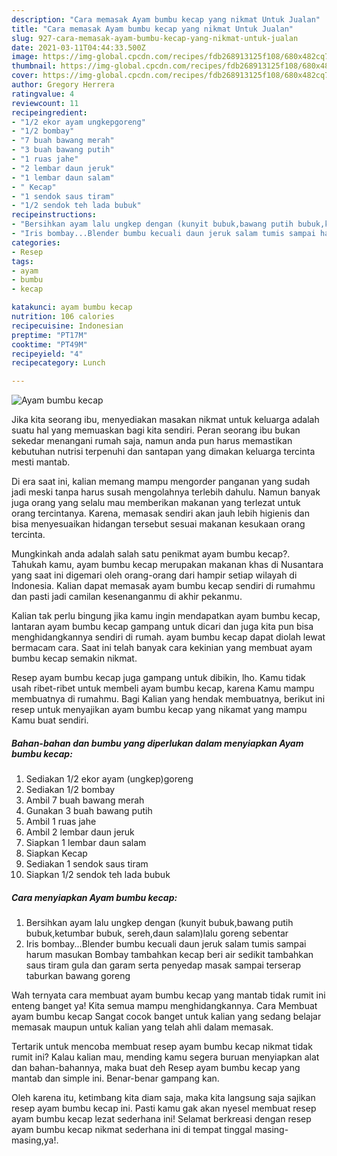 ```yaml
---
description: "Cara memasak Ayam bumbu kecap yang nikmat Untuk Jualan"
title: "Cara memasak Ayam bumbu kecap yang nikmat Untuk Jualan"
slug: 927-cara-memasak-ayam-bumbu-kecap-yang-nikmat-untuk-jualan
date: 2021-03-11T04:44:33.500Z
image: https://img-global.cpcdn.com/recipes/fdb268913125f108/680x482cq70/ayam-bumbu-kecap-foto-resep-utama.jpg
thumbnail: https://img-global.cpcdn.com/recipes/fdb268913125f108/680x482cq70/ayam-bumbu-kecap-foto-resep-utama.jpg
cover: https://img-global.cpcdn.com/recipes/fdb268913125f108/680x482cq70/ayam-bumbu-kecap-foto-resep-utama.jpg
author: Gregory Herrera
ratingvalue: 4
reviewcount: 11
recipeingredient:
- "1/2 ekor ayam ungkepgoreng"
- "1/2 bombay"
- "7 buah bawang merah"
- "3 buah bawang putih"
- "1 ruas jahe"
- "2 lembar daun jeruk"
- "1 lembar daun salam"
- " Kecap"
- "1 sendok saus tiram"
- "1/2 sendok teh lada bubuk"
recipeinstructions:
- "Bersihkan ayam lalu ungkep dengan (kunyit bubuk,bawang putih bubuk,ketumbar bubuk, sereh,daun salam)lalu goreng sebentar"
- "Iris bombay...Blender bumbu kecuali daun jeruk salam tumis sampai harum masukan Bombay tambahkan kecap beri air sedikit tambahkan saus tiram gula dan garam serta penyedap masak sampai terserap taburkan bawang goreng"
categories:
- Resep
tags:
- ayam
- bumbu
- kecap

katakunci: ayam bumbu kecap 
nutrition: 106 calories
recipecuisine: Indonesian
preptime: "PT17M"
cooktime: "PT49M"
recipeyield: "4"
recipecategory: Lunch

---
```



![Ayam bumbu kecap](https://img-global.cpcdn.com/recipes/fdb268913125f108/680x482cq70/ayam-bumbu-kecap-foto-resep-utama.jpg)

Jika kita seorang ibu, menyediakan masakan nikmat untuk keluarga adalah suatu hal yang memuaskan bagi kita sendiri. Peran seorang ibu bukan sekedar menangani rumah saja, namun anda pun harus memastikan kebutuhan nutrisi terpenuhi dan santapan yang dimakan keluarga tercinta mesti mantab.

Di era  saat ini, kalian memang mampu mengorder panganan yang sudah jadi meski tanpa harus susah mengolahnya terlebih dahulu. Namun banyak juga orang yang selalu mau memberikan makanan yang terlezat untuk orang tercintanya. Karena, memasak sendiri akan jauh lebih higienis dan bisa menyesuaikan hidangan tersebut sesuai makanan kesukaan orang tercinta. 



Mungkinkah anda adalah salah satu penikmat ayam bumbu kecap?. Tahukah kamu, ayam bumbu kecap merupakan makanan khas di Nusantara yang saat ini digemari oleh orang-orang dari hampir setiap wilayah di Indonesia. Kalian dapat memasak ayam bumbu kecap sendiri di rumahmu dan pasti jadi camilan kesenanganmu di akhir pekanmu.

Kalian tak perlu bingung jika kamu ingin mendapatkan ayam bumbu kecap, lantaran ayam bumbu kecap gampang untuk dicari dan juga kita pun bisa menghidangkannya sendiri di rumah. ayam bumbu kecap dapat diolah lewat bermacam cara. Saat ini telah banyak cara kekinian yang membuat ayam bumbu kecap semakin nikmat.

Resep ayam bumbu kecap juga gampang untuk dibikin, lho. Kamu tidak usah ribet-ribet untuk membeli ayam bumbu kecap, karena Kamu mampu membuatnya di rumahmu. Bagi Kalian yang hendak membuatnya, berikut ini resep untuk menyajikan ayam bumbu kecap yang nikamat yang mampu Kamu buat sendiri.

<!--inarticleads1-->

##### Bahan-bahan dan bumbu yang diperlukan dalam menyiapkan Ayam bumbu kecap:

1. Sediakan 1/2 ekor ayam (ungkep)goreng
1. Sediakan 1/2 bombay
1. Ambil 7 buah bawang merah
1. Gunakan 3 buah bawang putih
1. Ambil 1 ruas jahe
1. Ambil 2 lembar daun jeruk
1. Siapkan 1 lembar daun salam
1. Siapkan  Kecap
1. Sediakan 1 sendok saus tiram
1. Siapkan 1/2 sendok teh lada bubuk




<!--inarticleads2-->

##### Cara menyiapkan Ayam bumbu kecap:

1. Bersihkan ayam lalu ungkep dengan (kunyit bubuk,bawang putih bubuk,ketumbar bubuk, sereh,daun salam)lalu goreng sebentar
1. Iris bombay...Blender bumbu kecuali daun jeruk salam tumis sampai harum masukan Bombay tambahkan kecap beri air sedikit tambahkan saus tiram gula dan garam serta penyedap masak sampai terserap taburkan bawang goreng




Wah ternyata cara membuat ayam bumbu kecap yang mantab tidak rumit ini enteng banget ya! Kita semua mampu menghidangkannya. Cara Membuat ayam bumbu kecap Sangat cocok banget untuk kalian yang sedang belajar memasak maupun untuk kalian yang telah ahli dalam memasak.

Tertarik untuk mencoba membuat resep ayam bumbu kecap nikmat tidak rumit ini? Kalau kalian mau, mending kamu segera buruan menyiapkan alat dan bahan-bahannya, maka buat deh Resep ayam bumbu kecap yang mantab dan simple ini. Benar-benar gampang kan. 

Oleh karena itu, ketimbang kita diam saja, maka kita langsung saja sajikan resep ayam bumbu kecap ini. Pasti kamu gak akan nyesel membuat resep ayam bumbu kecap lezat sederhana ini! Selamat berkreasi dengan resep ayam bumbu kecap nikmat sederhana ini di tempat tinggal masing-masing,ya!.

